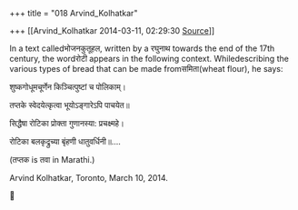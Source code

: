 +++
title = "018 Arvind_Kolhatkar"

+++
[[Arvind_Kolhatkar	2014-03-11, 02:29:30 [Source](https://groups.google.com/g/samskrita/c/2Xl_fNcS8GI)]]



In a text calledभोजनकुतूहल, written by a रघुनाथ towards the end of the 17th century, the wordरोटी appears in the following context. Whiledescribing the various types of bread that can be made fromसमिता(wheat flour), he says:

  

शुष्कगोधूमचूर्णेन किञ्चित्पुष्टां च पोलिकाम्।

तप्तके स्वेदयेत्कृत्वा भूयोऽङ्गारेऽपि पाचयेत॥

सिद्धैषा रोटिका प्रोक्ता गुणानस्या: प्रचक्ष्महे।

रोटिका बलकृद्रुच्या बृंहणी धातुवर्धिनी॥....

  

(तप्तक is तवा in Marathi.)

  

Arvind Kolhatkar, Toronto, March 10, 2014.



